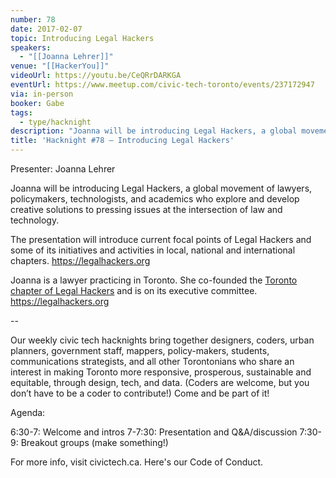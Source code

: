 ```yaml
---
number: 78
date: 2017-02-07
topic: Introducing Legal Hackers
speakers:
  - "[[Joanna Lehrer]]"
venue: "[[HackerYou]]"
videoUrl: https://youtu.be/CeQRrDARKGA
eventUrl: https://www.meetup.com/civic-tech-toronto/events/237172947
via: in-person
booker: Gabe
tags:
  - type/hacknight
description: "Joanna will be introducing Legal Hackers, a global movement of lawyers, policymakers, technologists, and academics who explore and develop creative solutions to pressing issues at the intersection of law and technology. \nThe presentation will introduce current focal points of Legal Hackers and some of its initiatives and activities in local, national and international chapters. https://legalhackers.org"
title: 'Hacknight #78 – Introducing Legal Hackers'
---
```


Presenter: Joanna Lehrer

Joanna will be introducing Legal Hackers, a global movement of lawyers, policymakers, technologists, and academics who explore and develop creative solutions to pressing issues at the intersection of law and technology.

The presentation will introduce current focal points of Legal Hackers and some of its initiatives and activities in local, national and international chapters. https://legalhackers.org

Joanna is a lawyer practicing in Toronto. She co-founded the [Toronto chapter of Legal Hackers](https://www.legalhackto.ca/) and is on its executive committee. https://legalhackers.org

--

Our weekly civic tech hacknights bring together designers, coders, urban planners, government staff, mappers, policy-makers, students, communications strategists, and all other Torontonians who share an interest in making Toronto more responsive, prosperous, sustainable and equitable, through design, tech, and data. (Coders are welcome, but you don’t have to be a coder to contribute!) Come and be part of it!

Agenda:

6:30-7: Welcome and intros
7-7:30: Presentation and Q&A/discussion
7:30-9: Breakout groups (make something!)

For more info, visit civictech.ca. Here's our Code of Conduct.